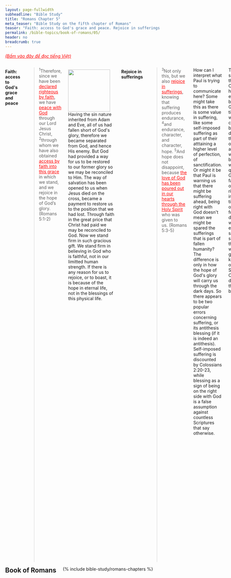 ```yaml
---
layout: page-fullwidth
subheadline: "Bible Study"
title: "Romans Chapter 5"
meta_teaser: "Bible Study on the fifth chapter of Romans"
teaser: "Faith: access to God's grace and peace. Rejoice in sufferings. God demonstrates His love for us. Reconciliation with God. Saved by Christ's life. Death spreads to all. The Gift by the Grace of God. The reigns of sin vs. grace."
permalink: /bible-topics/book-of-romans/05/
header: no
breadcrumb: true
---
```

<!--more-->
<p style="font-style: italic;"><a style="color: #ff0000;" href="{{ site.projectname }}/hoc-kinh-thanh/sach-ro-ma/05/">(Bấm vào đây để đọc tiếng Việt)</a></p>
<div class="row">
<div class="medium-8 columns">

<!-- MAIN TEXT -->
<h4 style="text-align: left;"><strong>Faith: access to God's grace and peace</strong></h4><blockquote><sup>1</sup>Therefore, since we have been <span style="text-decoration: underline;"><span style="color: #ff0000; text-decoration: underline;">declared righteous by faith</span></span>, we have <span style="text-decoration: underline;"><span style="color: #ff0000; text-decoration: underline;">peace with God</span></span> through our Lord Jesus Christ, <sup>2</sup>through whom we have also obtained <span style="text-decoration: underline; color: #ff0000;">access by faith into this grace</span> in which we stand, and we rejoice in the hope of Godʼs glory. (Romans 5:1-2)
</blockquote>
<div>
<p>
<img alt src="{{ site.baseurl }}/images/no-condemnation.jpg" style="border: 0px none; margin: 7px 15px 0px 0px; max-width: 100%; height: 136px; padding: 0px; float: left;">
<p style="text-align: left;"><span style="text-align: left;">Having the sin nature inherited from Adam and Eve, all of us had fallen short of God's glory, therefore we became separated from God, and hence His enemy. But God had provided a way for us to be restored to our former glory so we may be reconciled to Him. The way of salvation has been opened to us when Jesus died on the cross, became a payment to restore us to the position that we had lost. Through faith in the great price that Christ had paid we may be reconciled to God. Now we stand firm in such gracious gift. We stand firm in believing in God who is faithful, not in our limitted human strength. If there is any reason for us to rejoice, or to boast, it is because of the hope in eternal life, not in the blessings of this physical life.</span></p>
</p>
</div>
<h4 style="text-align: left;"><strong>Rejoice in sufferings</strong></h4>

<blockquote><sup>3</sup>Not only this, but we also <span style="text-decoration: underline;"><span style="color: #ff0000; text-decoration: underline;">rejoice in sufferings</span></span>, knowing that suffering produces endurance, <sup>4</sup>and endurance, character, and character, hope.&nbsp;<sup>5</sup>And hope does not disappoint, because <span style="text-decoration: underline;"><span style="color: #ff0000; text-decoration: underline;">the love of God has been poured out in our hearts through the Holy Spirit</span></span> who was given to us.&nbsp;<span style="text-align: left;">(Romans 5:3-5)</span></blockquote>

<p style="text-align: left;">How can I interpret what Paul is trying to communicate here? Some might take this as there is some value in suffering, like some self-imposed suffering as part of their atttaining a higher level of perfection, of sanctification. Or might it be that Paul is warning us that there might be suffering ahead, being right with God doesn't mean we might be spared the sufferings that is part of fallen humanity? The difference is only in how the hope of God's glory will carry us through the dark days. So there appears to be two popular errors concerning suffering, or its antithesis blessing (if it is indeed an antithesis). Self-imposed suffering is discounted by Colossians 2:20-23, while blessing as a sign of being on the right side with God is a false assumption against countless Scriptures that say otherwise.</p>
<p style="text-align: left;">Therefore sufferings, that most Christians will have to endure, might be allowed by God for a time through which we cannot help but draw deeper into the wellspring of God's love, a time when we might be bombarded with questions of God's faithfulness, our righteousness in Christ, a time when our empathy for others is developed as we too endure the same sufferings as them, a time when the grace and knowledge of our Lord and Savior Jesus Christ grow deep in us as they can ever be.</p>
<p style="text-align: left;">The love of God as it is poured out in our hearts gives us the reason, the ability, the power, to rejoice in sufferings, to keep hoping for the day of God's glory. But I venture to bring in some other passages concerning the amazing power of God's love that is weaved through many beautiful hymns that lift our spirit to the heavenly places. Perfect love cast out fears, relief from the fear of God's wrath leads to relief from many fears in regard to life's troubles (1 John 4:18). The Spirit filled our hearts with God's love so we can overcome our fears and call Him "Abba," or daddy (Romans 8:15). For God so loved the world ... (John 3:16). And then the following verses that continue with the theme of God's love.</p>
<h4 style="text-align: left;"><strong>God's love for us</strong></h4><blockquote><sup>6</sup><span style="text-align: left;">For while we were still <span style="text-decoration: underline;"><span style="color: #ff0000; text-decoration: underline;">helpless</span></span>, at the right time <span style="text-decoration: underline;"><span style="color: #ff0000; text-decoration: underline;">Christ died for the ungodly</span></span>. <sup>7</sup>(For rarely will anyone die for a righteous person, though for a good person perhaps someone might possibly dare to die.) <sup>8</sup>But God demonstrates his own love for us, in that while we were <span style="text-decoration: underline;"><span style="color: #ff0000; text-decoration: underline;">still sinners</span></span>, Christ died for us.</span><span style="text-align: left;"></span><span style="text-align: left;">(Romans 5:6-8)</span></blockquote>
<p style="text-align: left;">There is an old hymn titled <span style="color: #008000;"><em>I Gave My Life for Thee</em></span> that goes something like this: <em>"I gave my life for thee, My precious blood I shed. That thou might'st ransomed be, and quickened from the dead. I gave, I gave my life for thee. <span style="text-decoration: underline;">What hast thou done for me?</span>" </em>This hymn used to be sung at our church every communion Sunday, and the last part of the lyrics always gave me the creep. What has thou done for me? I was helpless then, and I'm still helpless now. Christ died for me, he gave me a priceless gift, what am I supposed to give back, from my extreme helplessness and ungodliness? The only reason I'm godly now is because Christ has imparted upon me his godliness which I never deserved. In and of myself what can I give? Whatever I try to give back to God will be like a homeless trying to give back to me his cardboard for the sleeping bag I gave him; yet this comparison falls far short of what Christ gave me. Since there is nothing I can give back to God, except for what He gave me which is already his, is this hymn trying to provoke in me a guilt that should have been gone thanks to Christ's sacrifice? No, this hymn is a disgrace especially <span style="text-align: left;">for&nbsp;</span>communion Sunday.</p>
<p style="text-align: left;">These verses of Romans 5:6-8 show the great chasm between God and Man, they direct our attention away from depraved men to gracious God and his love toward undeserving sinners. It is a great relief that Scripture considers us as such, it allows us to see us as we really are, but with wide open arms like the father of the prodigal son waiting for him from afar. It allows the warmth of God's light to shine in the dark places of our hearts not to expose us to shame, but to cast it away. It's a relief that God accepts us as we are. Had the father of the prodigal son said this to him upon his drawing near: "What hast thou done for me?" Had God said this to you? Aren't you glad He didn't?</p>
<h4 style="text-align: left;"><strong>Reconciliation with God. Saved by Christ's life</strong></h4><blockquote><sup>9</sup>Much more then, because we have now been declared righteous by his blood, we will be saved through him from God's wrath. <sup>10</sup>For if while we were enemies we were <span style="text-decoration: underline;"><span style="color: #ff0000; text-decoration: underline;">reconciled to God</span></span> through the death of his Son, how much more, since we have been reconciled, will we be <span style="text-decoration: underline;"><span style="color: #ff0000; text-decoration: underline;">saved by his life</span></span>? <sup>11</sup>Not only this, but we also rejoice in God through our Lord Jesus Christ, through whom we have now received this <span style="color: #000000;">reconciliation</span>.&nbsp;<span style="text-align: left;">(Romans 5:9-11)</span></blockquote>
<p style="text-align: left;">There is much that can be written about this topic of reconciliation, especially with God. I'm sure all of us have experienced the peace and joy that were felt when loved ones reconciled after a time of a rift in a relationship. So it must be with God and Man.</p>
<p style="text-align: left;">But being reconciled with God is only the beginning, we were saved by his death on the cross, now comes the part that has eluded me for a long time, we're also saved by his life. We were saved by his death, and then how much more we will still be saved by his life. What is the implication of this? Salvation doesn't end at the cross, it continues on until the day we meet God. Jesus didn't just pick me up from the ocean of despair then drop in the desert of self-help, of see-if-you-can-make-it-to-the-end. No, we're saved by his life, the life with the same power that breathed life into that lump of clay that was Adam. From this point on, I can live a life of trust, not of using external laws to guide my relationship with God, but of Him living in me (Colossians 1:27), the power of God Almighty that will carry me through to the end. That is the reason for the joy that wells up inside when the Life makes His abode in my heart.</p>
<h4 style="text-align: left;"><strong>Death spread to all</strong></h4><blockquote><sup>12</sup>So then, just as <span style="text-decoration: underline;"><span style="color: #ff0000; text-decoration: underline;">sin entered the world through one man</span></span> and death through sin, and so <span style="text-decoration: underline;"><span style="color: #ff0000; text-decoration: underline;">death spread to all</span></span> people because all sinned— <sup>13</sup>for before the law was given, sin was in the world, but there is no accounting for sin when there is no law. <sup>14</sup>Yet <span style="text-decoration: underline;"><span style="color: #ff0000; text-decoration: underline;">death reigned from Adam</span></span> until Moses even over those who did not sin in the same way that Adam (who is a type of the coming one) transgressed.&nbsp;<span style="text-align: left;">(Romans 5:12-14)</span></blockquote>
<p style="text-align: left;">According to verse 13, when there is no law, there is no accounting for sin, yet death entered the world since the time of Adam, a long time before God gave the Law to the Jews. Paul is alluding to a more universal law that reign in man's heart since the Fall, it is this law, the knowledge of good and evil, that condemns them day and night, and makes them spiritually dead just as God had said (Genesis 2:17).</p>
<h4 style="text-align: left;"><span style="color: #000000;"><strong>The Gift by the Grace of God</strong></span></h4>
<blockquote><sup>15</sup>But the gracious gift is not like the transgression. For if the many died through the transgression of the one man, how much more did the grace of God and <span style="text-decoration: underline;"><span style="color: #ff0000; text-decoration: underline;">the gift by the grace</span></span> of the one man Jesus Christ multiply to the many! <sup>16</sup>And the gift is not like the one who sinned. For judgment, resulting from the one transgression, led to condemnation, but the gracious gift from the many failures led to justification. <sup>17</sup>For if, by the transgression of the one man, death reigned through the one, how much more will those who receive the abundance of grace and of the gift of righteousness reign in life through the one, Jesus Christ! <sup>18</sup>Consequently, just as condemnation for all people came through one transgression, so too through the one righteous act came righteousness leading to life for all people. <sup>19</sup>For just as through the disobedience of the one man many were made sinners, so also <span style="text-decoration: underline;"><span style="color: #ff0000; text-decoration: underline;">through the obedience of one man</span></span> many will be made righteous. <span style="text-align: left;">(Romans 5:15-19)</span></blockquote>
<p style="text-align: left;">All died through the transgression of one man, but by another all may live. Notice what stands between the first Adam and the second, namely Jesus Christ, between death and life, the precious few words that make it all possible for our redemption. Can you see? Notice these words: GIFT and GRACE. What part do we play to get from death to life? Nothing. Nothing except it's God's grace and his precious gift of his Son. How do we receive this gift? God gives us the only way, very straight and very narrow: to believe in the One God has sent (John 6:28-29).&nbsp;Jesus' obedience is to go to the cross, and our obedience is to believe in him and receive this gift of life.</p>
<h4 style="text-align: left;"><strong>The reigns of sin vs. grace</strong></h4><blockquote><sup>20</sup>Now <span style="text-decoration: underline;"><span style="color: #ff0000; text-decoration: underline;">the law came in</span></span> so that the transgression may increase, but where <span style="text-decoration: underline;"><span style="color: #ff0000; text-decoration: underline;">sin increased</span></span>, grace multiplied all the more, <sup>21</sup>so that just as <span style="text-decoration: underline; color: #ff0000;">sin reigned in death</span>, so also <span style="text-decoration: underline;"><span style="color: #ff0000; text-decoration: underline;">grace will reign through righteousness to eternal life</span></span> through Jesus Christ our Lord.&nbsp;<span style="text-align: left;">(Romans 5:20-21)</span></p>
</blockquote>
<p style="text-align: left;">Transgression increased as the law came in to keep accounting of it, and because it removes ambiguity about what is sin and what is not (Romans 7:7). It helps the self-righteous see their depravity to the point they realize they need God's grace and mercies; therefore grace multiplied all the more. All those that are out of Christ, are under sin and spiritually dead; in this realm, sin rules. But those that are under grace, sin has no dominion over them. In this realm of the spiritually alive, grace reigns. Need I say anymore about the role of the law here?<br>
</p>
<p abp="1999"><em abp="2000" style="color: #999999;"><span abp="2001" style="font-size: 10pt; line-height: 1.2em;">Scripture quoted by permission. All scripture quotations, unless otherwise indicated, are taken from the NET Bible® copyright ©1996-2006 by Biblical Studies Press, L.L.C. All rights reserved.</span></em></p>
<p><em style="color: #999999; text-align: left;"><span style="font-size: 10pt;">Nghi Nguyen</span></em></p>

<div class="alert-box text radius "><p><em abp="2000" style="color: #999999;">Disclaimer: This is my own opinion on the topic, which does not necessarily reflect the church's theology, or beliefs of the individuals in it — Nghi Nguyen</em></p></div>
</div><!-- /.medium-8.columns -->
<div class="bible-index medium-4 columns">
<h2 style="margin: 0px">Book of Romans</h2>
        {% include bible-study/romans-chapters %}
</div><!-- /.medium-4.columns -->
</div><!-- /.row -->
